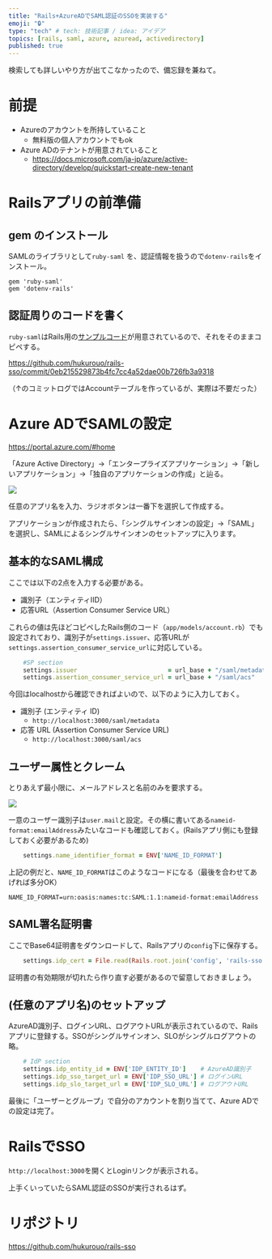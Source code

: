 ```yaml
---
title: "Rails+AzureADでSAML認証のSSOを実装する"
emoji: "🔒"
type: "tech" # tech: 技術記事 / idea: アイデア
topics: [rails, saml, azure, azuread, activedirectory]
published: true
---
```


検索しても詳しいやり方が出てこなかったので、備忘録を兼ねて。

# 前提

- Azureのアカウントを所持していること
  - 無料版の個人アカウントでもok
- Azure ADのテナントが用意されていること
  - https://docs.microsoft.com/ja-jp/azure/active-directory/develop/quickstart-create-new-tenant

# Railsアプリの前準備

## gem のインストール

SAMLのライブラリとして`ruby-saml` を、認証情報を扱うので`dotenv-rails`をインストール。

~~~ruby:Gemfile
gem 'ruby-saml'
gem 'dotenv-rails'
~~~

## 認証周りのコードを書く

`ruby-saml`はRails用の[サンプルコード](https://github.com/onelogin/ruby-saml-example)が用意されているので、それをそのままコピペする。

https://github.com/hukurouo/rails-sso/commit/0eb215529873b4fc7cc4a52dae00b726fb3a9318

（↑のコミットログではAccountテーブルを作っているが、実際は不要だった）


# Azure ADでSAMLの設定

https://portal.azure.com/#home

「Azure Active Directory」->「エンタープライズアプリケーション」->「新しいアプリケーション」->「独自のアプリケーションの作成」と辿る。

![](https://i.imgur.com/1QoGfPa.png)

任意のアプリ名を入力、ラジオボタンは一番下を選択して作成する。

アプリケーションが作成されたら、「シングルサインオンの設定」->「SAML」を選択し、SAMLによるシングルサインオンのセットアップに入ります。

## 基本的なSAML構成

ここでは以下の2点を入力する必要がある。

- 識別子（エンティティIID）
- 応答URL（Assertion Consumer Service URL）

これらの値は先ほどコピペしたRails側のコード（`app/models/account.rb`）でも設定されており、識別子が`settings.issuer`、応答URLが`settings.assertion_consumer_service_url`に対応している。


~~~ruby:app/models/account.rb
    #SP section
    settings.issuer                         = url_base + "/saml/metadata"
    settings.assertion_consumer_service_url = url_base + "/saml/acs"
~~~

今回はlocalhostから確認できればよいので、以下のように入力しておく。

- 識別子 (エンティティ ID)
  - `http://localhost:3000/saml/metadata`
- 応答 URL (Assertion Consumer Service URL)
  - `http://localhost:3000/saml/acs`

## ユーザー属性とクレーム

とりあえず最小限に、メールアドレスと名前のみを要求する。

![](https://i.imgur.com/cxP0V17.png)

一意のユーザー識別子は`user.mail`と設定。その横に書いてある`nameid-format:emailAddress`みたいなコードも確認しておく。(Railsアプリ側にも登録しておく必要があるため)


~~~ruby:app/models/account.rb
    settings.name_identifier_format = ENV['NAME_ID_FORMAT']
~~~

上記の例だと、`NAME_ID_FORMAT`はこのようなコードになる（最後を合わせてあげれば多分OK）

~~~
NAME_ID_FORMAT=urn:oasis:names:tc:SAML:1.1:nameid-format:emailAddress
~~~

## SAML署名証明書

ここでBase64証明書をダウンロードして、Railsアプリの`config`下に保存する。


~~~ruby:app/models/account.rb
    settings.idp_cert = File.read(Rails.root.join('config', 'rails-sso.cer'))
~~~

証明書の有効期限が切れたら作り直す必要があるので留意しておきましょう。


## (任意のアプリ名)のセットアップ

AzureAD識別子、ログインURL、ログアウトURLが表示されているので、Railsアプリに登録する。SSOがシングルサインオン、SLOがシングルログアウトの略。


~~~ruby:app/models/account.rb
    # IdP section
    settings.idp_entity_id = ENV['IDP_ENTITY_ID']    # AzureAD識別子
    settings.idp_sso_target_url = ENV['IDP_SSO_URL'] # ログインURL
    settings.idp_slo_target_url = ENV['IDP_SLO_URL'] # ログアウトURL
~~~

最後に「ユーザーとグループ」で自分のアカウントを割り当てて、Azure ADでの設定は完了。

# RailsでSSO

`http://localhost:3000`を開くとLoginリンクが表示される。

上手くいっていたらSAML認証のSSOが実行されるはず。

# リポジトリ

https://github.com/hukurouo/rails-sso

